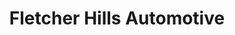 ---
title: "Fletcher Hills Automotive"
url: /el-cajon/fletcher-hills-automotive/
shop: Autowerkstatt
---